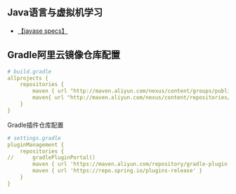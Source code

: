 ## Java语言与虚拟机学习
+ [【javase specs】](https://docs.oracle.com/javase/specs/index.html)

## Gradle阿里云镜像仓库配置
```yaml
# build.gradle
allprojects {
	repositories {
		maven { url "http://maven.aliyun.com/nexus/content/groups/public"}
		maven{ url "http://maven.aliyun.com/nexus/content/repositories/jcenter"}
	}
}
```
Gradle插件仓库配置
```yaml
# settings.gradle
pluginManagement {
	repositories {
//		gradlePluginPortal()
		maven { url 'https://maven.aliyun.com/repository/gradle-plugin'}
		maven { url 'https://repo.spring.io/plugins-release' }
	}
}
```
